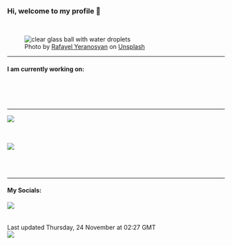 <h3>Hi, welcome to my profile 👋</h3>

<br />
<figure>
  <img
    src="https://images.unsplash.com/photo-1596204970778-974ee51f2b85?crop=entropy&cs=tinysrgb&fit=max&fm=jpg&ixid=MnwyNzQ3MDB8MHwxfHJhbmRvbXx8fHx8fHx8fDE2NjkyNTI2MjY&ixlib=rb-4.0.3&q=80&w=1080&auto=format"
    alt="clear glass ball with water droplets" 
  />
  <figcaption>Photo by <a
    href="https://unsplash.com/@raf_ayel?utm_source=Profile%20readme&utm_medium=referral">Rafayel Yeranosyan</a> on <a
    href="https://unsplash.com/?utm_source=Profile%20readme&utm_medium=referral">Unsplash</a></figcaption>
</figure>


<hr />
<h4>I am currently working on:</h4>
<a href=""></a>

<br /><br /><br />

<hr />
<img
  src="https://github-readme-stats.vercel.app/api?username=shanelucy&show_icons=true&theme=calm"
/>
<br /><br /><br />

<img 
  src="https://github-readme-stats.vercel.app/api/top-langs/?username=shanelucy&theme=calm"
/>
<br /><br /><br /><br />
<hr />
<h4>My Socials:</h4>
<a href="https://uk.linkedin.com/in/shane-lucy-4735b616a">
  <img
    src="https://img.shields.io/badge/linkedin%20-%230077B5.svg?&style=for-the-badge&logo=linkedin&logoColor=white"
  />
</a>
<br /><br /><br />
Last updated Thursday, 24 November at 02:27 GMT
<br />
<img
  src="https://github.com/ShaneLucy/ShaneLucy/workflows/README%20build/badge.svg"
/>
